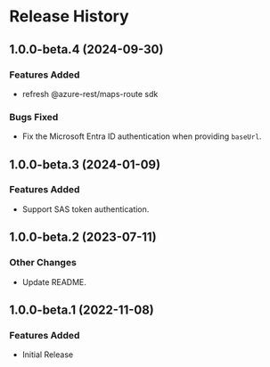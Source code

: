 # Release History

## 1.0.0-beta.4 (2024-09-30)

### Features Added
- refresh @azure-rest/maps-route sdk

### Bugs Fixed

- Fix the Microsoft Entra ID authentication when providing `baseUrl`.

## 1.0.0-beta.3 (2024-01-09)

### Features Added

- Support SAS token authentication.

## 1.0.0-beta.2 (2023-07-11)

### Other Changes

- Update README.

## 1.0.0-beta.1 (2022-11-08)

### Features Added

- Initial Release
